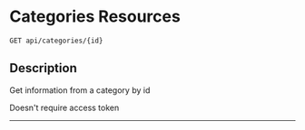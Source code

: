# Categories Resources

    GET api/categories/{id}

## Description
Get information from a category by id

Doesn't require access token

***
